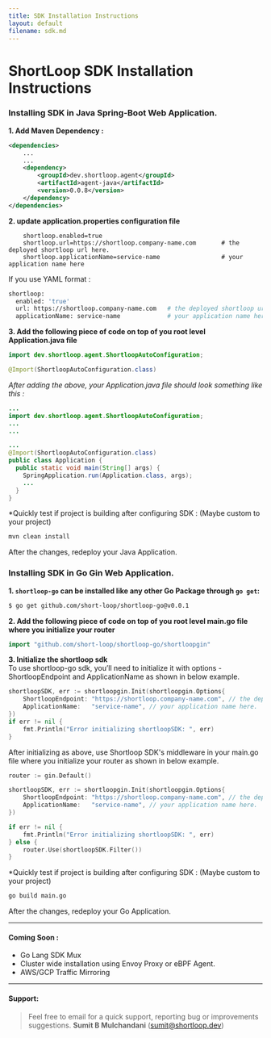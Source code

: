 ```yaml
---
title: SDK Installation Instructions
layout: default
filename: sdk.md
--- 
```



# ShortLoop SDK Installation Instructions

### Installing SDK in **Java Spring-Boot**  Web Application.

**1. Add Maven Dependency :**

```xml
<dependencies>
    ...
    ...
    <dependency>
        <groupId>dev.shortloop.agent</groupId>
        <artifactId>agent-java</artifactId>
        <version>0.0.8</version>
    </dependency>
</dependencies>
```
**2. update application.properties configuration file**

```
    shortloop.enabled=true
    shortloop.url=https://shortloop.company-name.com       # the deployed shortloop url here.
    shortloop.applicationName=service-name                 # your application name here
```

If you use YAML format : 
```bash
shortloop:
  enabled: 'true'
  url: https://shortloop.company-name.com   # the deployed shortloop url here.
  applicationName: service-name             # your application name here.
```


**3. Add the following piece of code on top of you root level Application.java file**


```Java
import dev.shortloop.agent.ShortloopAutoConfiguration;
```


```Java
@Import(ShortloopAutoConfiguration.class)
```


*After adding the above, your Application.java file should look something like this :*

```java
... 
import dev.shortloop.agent.ShortloopAutoConfiguration;
...
...

...
@Import(ShortloopAutoConfiguration.class)
public class Application {
  public static void main(String[] args) {
    SpringApplication.run(Application.class, args);
    ...
  }
}

```

*Quickly test if project is building after configuring SDK :  (Maybe custom to your project)
```bash
mvn clean install
```

After the changes, redeploy your Java Application.

### Installing SDK in **Go Gin**  Web Application.

**1. `shortloop-go` can be installed like any other Go Package through `go get`:**

```bash
$ go get github.com/short-loop/shortloop-go@v0.0.1
```

**2. Add the following piece of code on top of you root level main.go file where you initialize your router**

```Go
import "github.com/short-loop/shortloop-go/shortloopgin"
```

**3. Initialize the shortloop sdk**  
To use shortloop-go sdk, you’ll need to initialize it with options - ShortloopEndpoint and ApplicationName as shown in below example.
```Go
shortloopSDK, err := shortloopgin.Init(shortloopgin.Options{
    ShortloopEndpoint: "https://shortloop.company-name.com", // the deployed shortloop url here.
    ApplicationName:   "service-name", // your application name here.
})
if err != nil {
    fmt.Println("Error initializing shortloopSDK: ", err)
}
```
After initializing as above, use Shortloop SDK's middleware in your main.go file where you initialize your router as shown in below example.
```Go
router := gin.Default()

shortloopSDK, err := shortloopgin.Init(shortloopgin.Options{
    ShortloopEndpoint: "https://shortloop.company-name.com", // the deployed shortloop url here.
    ApplicationName:   "service-name", // your application name here.
})

if err != nil {
    fmt.Println("Error initializing shortloopSDK: ", err)
} else {
    router.Use(shortloopSDK.Filter())
}
```
*Quickly test if project is building after configuring SDK :  (Maybe custom to your project)
```bash
go build main.go
```

After the changes, redeploy your Go Application.
___

#### Coming Soon : 
 - Go Lang SDK Mux
 - Cluster wide installation using Envoy Proxy or eBPF Agent. 
 - AWS/GCP Traffic Mirroring

---

#### Support: 
> Feel free to email for a quick support, reporting bug or improvements suggestions.
**Sumit B Mulchandani** (sumit@shortloop.dev)


